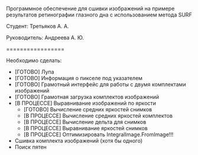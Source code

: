 Программное обеспечение для сшивки изображений на примере результатов ретинографии глазного дна с использованием метода SURF

Студент: Третьяков А. А.

Руководитель: Андреева А. Ю.

=================

Необходимо сделать:

- [ГОТОВО]			Лупа
- [ГОТОВО]			Информация о пикселе под указателем
- [ГОТОВО]			Грамотный интерфейс для работы с двумя комплектами изображений
- [ГОТОВО]			Грамотная загрузка комплектов изображений
- [В ПРОЦЕССЕ]		Выравнивание изображений по яркости
	- [ГОТОВО]		Вычисление средних яркостей снимков
	- [В ПРОЦЕССЕ]	Вычисление средних яркостей комплектов
	- [В ПРОЦЕССЕ]	Вычисление дельта для снимков
	- [В ПРОЦЕССЕ]	Выравнивание яркостей снимков
	- [В ПРОЦЕССЕ]	Оптимизировать IntegralImage.FromImage!!!
- Сшивка комплекта изображений (хотя бы одного)
- Поиск пятен
